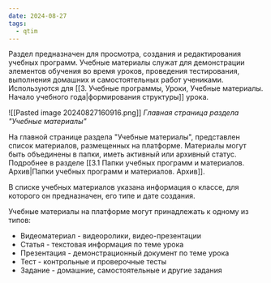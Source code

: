 ```yaml
---
date: 2024-08-27
tags:
  - qtim
---
```

Раздел предназначен для просмотра, создания и редактирования учебных программ. Учебные материалы служат для демонстрации элементов обучения во время уроков, проведения тестирования, выполнения домашних и самостоятельных работ учениками. Используются для [[3. Учебные программы, Уроки, Учебные материалы. Начало учебного года|формирования структуры]] урока.

![[Pasted image 20240827160916.png]]
*Главная страница раздела "Учебные материалы"*

На главной странице раздела "Учебные материалы", представлен список материалов, размещенных на платформе. Материалы могут быть объединены в папки, иметь активный или архивный статус. Подробнее в разделе [[3.1 Папки учебных программ и материалов. Архив|Папки учебных программ и материалов. Архив]].

В списке учебных материалов указана информация о классе, для которого он предназначен, его типе и дате создания.

Учебные материалы на платформе могут принадлежать к одному из типов:

- Видеоматериал - видеоролики, видео-презентации
- Статья - текстовая информация по теме урока
- Презентация - демонстрационный документ по теме урока
- Тест - контрольные и проверочные тесты
- Задание - домашние, самостоятельные и другие задания